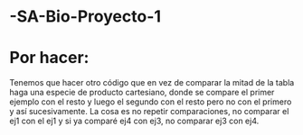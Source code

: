 # -SA-Bio-Proyecto-1

# Por hacer:
Tenemos que hacer otro código que en vez de comparar la mitad de la tabla haga una especie de producto cartesiano, donde se compare el primer ejemplo con el resto y luego el segundo con el resto pero no con el primero y así sucesivamente. La cosa es no repetir comparaciones, no comparar el ej1 con el ej1 y si ya comparé ej4 con ej3, no comparar ej3 con ej4.
